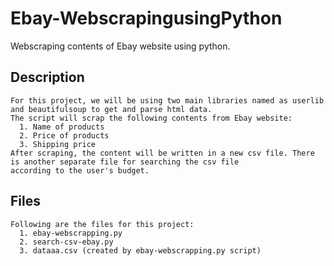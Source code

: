 # Ebay-WebscrapingusingPython
Webscraping contents of Ebay website using python.

## Description
    
    For this project, we will be using two main libraries named as userlib and beautifulsoup to get and parse html data.
    The script will scrap the following contents from Ebay website:
      1. Name of products 
      2. Price of products 
      3. Shipping price
    After scraping, the content will be written in a new csv file. There is another separate file for searching the csv file
    according to the user's budget.
    
## Files
    Following are the files for this project:
      1. ebay-webscrapping.py 
      2. search-csv-ebay.py
      3. dataaa.csv (created by ebay-webscrapping.py script)
